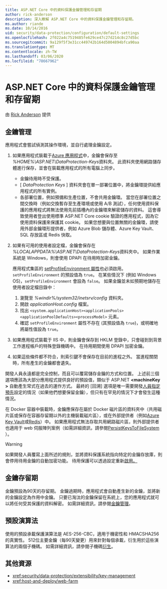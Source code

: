 ```yaml
---
title: ASP.NET Core 中的資料保護金鑰管理和存留期
author: rick-anderson
description: 深入瞭解 ASP.NET Core 中的資料保護金鑰管理和存留期。
ms.author: riande
ms.date: 10/14/2016
uid: security/data-protection/configuration/default-settings
ms.openlocfilehash: 2f022a4c7519485fe629ce47c27d214c8c27d5bc
ms.sourcegitcommit: 9a129f5f3e31cc449742b164d5004894bfca90aa
ms.translationtype: MT
ms.contentlocale: zh-TW
ms.lasthandoff: 03/06/2020
ms.locfileid: "78667962"
---
```

# <a name="data-protection-key-management-and-lifetime-in-aspnet-core"></a>ASP.NET Core 中的資料保護金鑰管理和存留期

由 [Rick Anderson](https://twitter.com/RickAndMSFT) 提供

## <a name="key-management"></a>金鑰管理

應用程式會嘗試偵測其操作環境，並自行處理金鑰設定。

1. 如果應用程式裝載于[Azure 應用程式](https://azure.microsoft.com/services/app-service/)中，金鑰會保存至 *%HOME%\ASP.NET\DataProtection-Keys*資料夾。 此資料夾使用網路儲存體進行保存，並會在裝載應用程式的所有電腦上同步。
   * 金鑰待用時不受保護。
   * [ *DataProtection Keys* ] 資料夾會在單一部署位置中，將金鑰環提供給應用程式的所有實例。
   * 各部署位置，例如預備和生產位置，不會共用金鑰環。 當您在部署位置之間交換時（例如交換暫存至生產環境或使用 A/B 測試），任何使用資料保護的應用程式將無法使用先前插槽內的金鑰環來解密儲存的資料。 這會導致使用者登出使用標準 ASP.NET Core cookie 驗證的應用程式，因為它使用資料保護來保護其 cookie。 如果您想要與位置無關的金鑰環，請使用外部金鑰環形提供者，例如 Azure Blob 儲存體、Azure Key Vault、SQL 存放區或 Redis 快取。

1. 如果有可用的使用者設定檔，金鑰會保存在 *%LOCALAPPDATA%\ASP.NET\DataProtection-Keys*資料夾中。 如果作業系統是 Windows，則會使用 DPAPI 在待用時加密金鑰。

   應用程式集區的 [setProfileEnvironment 屬性](/iis/configuration/system.applicationhost/applicationpools/add/processmodel#configuration)也必須啟用。 `setProfileEnvironment` 的預設值為 `true`。 在某些情況下 (例如 Windows OS)，`setProfileEnvironment` 會設為 `false`。 如果金鑰並未如預期地儲存在使用者設定檔目錄中：

   1. 瀏覽至 *%windir%/system32/inetsrv/config* 資料夾。
   1. 開啟 *applicationHost.config* 檔案。
   1. 找出 `<system.applicationHost><applicationPools><applicationPoolDefaults><processModel>` 元素。
   1. 確認 `setProfileEnvironment` 屬性不存在 (其預設值為 `true`)，或明確地將屬性值設為 `true`。

1. 如果應用程式裝載于 IIS 中，則金鑰會保存到 HKLM 登錄中，只會碰到到背景工作進程帳戶的特殊登錄機碼中。 在待用期間使用 DPAPI 加密金鑰。

1. 如果這些條件都不符合，則索引鍵不會保存在目前的進程之外。 當進程關閉時，所有產生的金鑰都會遺失。

開發人員永遠都是完全控制，而且可以覆寫儲存金鑰的方式和位置。 上述前三個選項應該為大部分應用程式提供良好的預設值，類似于 ASP.NET **\<machineKey >** 自動產生常式在過去的運作方式。 最終的 [回溯] 選項是唯一需要開發[人員指定預先](xref:security/data-protection/configuration/overview)設定的情況（如果他們想要保留金鑰），但只有在罕見的情況下才會發生這種情況。

在 Docker 容器中裝載時，金鑰應保存在屬於 Docker 磁片區的資料夾中（共用磁片區或保存在容器存留期以外的主機裝載磁片區），或在外部提供者（例如[Azure Key Vault](https://azure.microsoft.com/services/key-vault/)或[Redis](https://redis.io/)）中。 如果應用程式無法存取共用網路磁片區，則外部提供者也適用于 web 伺服陣列案例（如需詳細資訊，請參閱[PersistKeysToFileSystem](xref:security/data-protection/configuration/overview#persistkeystofilesystem) ）。

> [!WARNING]
> 如果開發人員覆寫上面所述的規則，並將資料保護系統指向特定的金鑰存放庫，則會停用待用金鑰的自動加密功能。 待用保護可以透過設定重新[啟用。](xref:security/data-protection/configuration/overview)

## <a name="key-lifetime"></a>金鑰存留期

金鑰預設為90天的存留期。 金鑰過期時，應用程式會自動產生新的金鑰，並將新的金鑰設定為作用中金鑰。 只要已淘汰的金鑰保留在系統上，您的應用程式就可以將任何受其保護的資料解密。 如需詳細資訊，請參閱[金鑰管理](xref:security/data-protection/implementation/key-management#key-expiration-and-rolling)。

## <a name="default-algorithms"></a>預設演算法

使用的預設承載保護演算法是 AES-256-CBC，適用于機密性和 HMACSHA256 的真實性。 512位主要金鑰（每90天變更）用來針對每個承載，衍生用於這些演算法的兩個子機碼。 如需詳細資訊，請參閱子機碼[衍生](xref:security/data-protection/implementation/subkeyderivation#additional-authenticated-data-and-subkey-derivation)。

## <a name="additional-resources"></a>其他資源

* <xref:security/data-protection/extensibility/key-management>
* <xref:host-and-deploy/web-farm>
